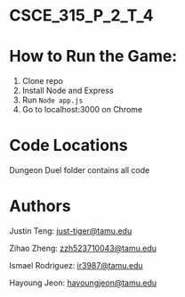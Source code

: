 # CSCE_315_P_2_T_4

# How to Run the Game:

1) Clone repo
2) Install Node and Express
3) Run `Node app.js`
4) Go to localhost:3000 on Chrome

# Code Locations

Dungeon Duel folder contains all code

# Authors

Justin Teng: just-tiger@tamu.edu

Zihao Zheng: zzh523710043@tamu.edu

Ismael Rodriguez: ir3987@tamu.edu

Hayoung Jeon: hayoungjeon@tamu.edu
